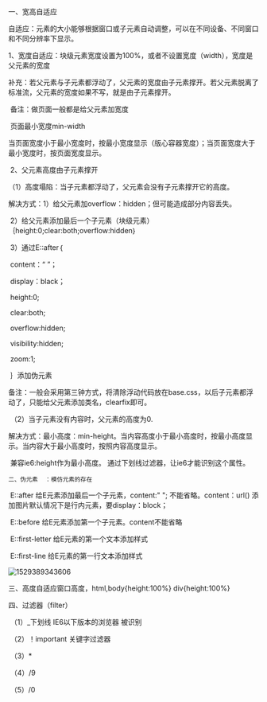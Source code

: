一、宽高自适应

​	自适应：元素的大小能够根据窗口或子元素自动调整，可以在不同设备、不同窗口和不同分辨率下显示。

​	1、宽度自适应：块级元素宽度设置为100%，或者不设置宽度（width），宽度是父元素的宽度

​		补充：若父元素与子元素都浮动了，父元素的宽度由子元素撑开。若父元素脱离了标准流，父元素的宽度如果不写，就是由子元素撑开。

​	备注：做页面一般都是给父元素加宽度

​		页面最小宽度min-width

​			当页面宽度小于最小宽度时，按最小宽度显示（版心容器宽度）；当页面宽度大于最小宽度时，按页面宽度显示。

​         2、父元素高度由子元素撑开

​		（1）高度塌陷：当子元素都浮动了，父元素会没有子元素撑开它的高度。

​	解决方式：1）给父元素加overflow：hidden；但可能造成部分内容丢失。

​			   2）给父元素添加最后一个子元素（块级元素） ｛height:0;clear:both;overflow:hidden｝

​			  3）通过E::after｛

​				content：“ ”；

​                                display：black；

​				height:0;

​				clear:both;

​				overflow:hidden;

​				visibility:hidden;

​				zoom:1;

​				｝添加伪元素

​		备注：一般会采用第三钟方式，将清除浮动代码放在base.css，以后子元素都浮动了，只能给父元素添加类名，clearfix即可。

​		（2）当子元素没有内容时，父元素的高度为0.

​			解决方式：最小高度：min-height。当内容高度小于最小高度时，按最小高度显示。当内容大于最小高度时，按照内容高度显示。

​			兼容ie6:height作为最小高度。 通过下划线过滤器，让ie6才能识别这个属性。

 	二、伪元素  ：模仿元素的存在

​			E::after  给E元素添加最后一个子元素，content:" ";  不能省略。content：url()  添加图片默认情况下是行内元素，要display：block；

​			E::before  给E元素添加第一个子元素。content不能省略

​			E::first-letter   给E元素的第一个文本添加样式

​			E::first-line 给E元素的第一行文本添加样式

![1529389343606](C:\Users\ADMINI~1\AppData\Local\Temp\1529389343606.png)

三、高度自适应窗口高度，html,body{height:100%}    div{height:100%}

四、过滤器（filter）

​	  （1）_下划线  IE6以下版本的浏览器  被识别

​	  （2）！important  关键字过滤器

​	  （3）*

​	  （4）/9

​	   （5）/0